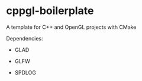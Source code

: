 # cppgl-boilerplate

A template for C++ and OpenGL projects with CMake

Dependencies:

* GLAD

* GLFW

* SPDLOG
